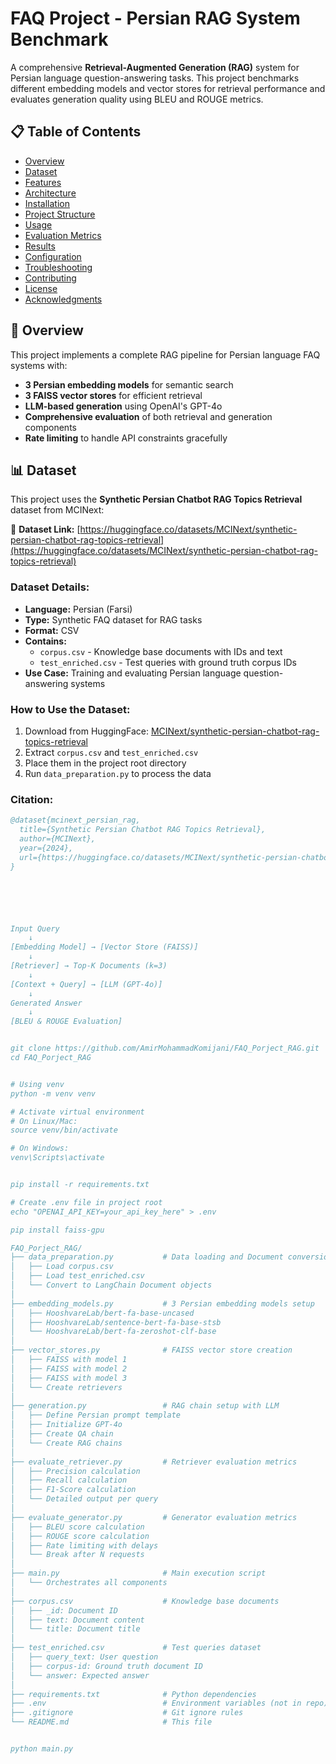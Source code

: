 # FAQ Project - Persian RAG System Benchmark

A comprehensive **Retrieval-Augmented Generation (RAG)** system for Persian language question-answering tasks. This project benchmarks different embedding models and vector stores for retrieval performance and evaluates generation quality using BLEU and ROUGE metrics.

## 📋 Table of Contents

- [Overview](#overview)
- [Dataset](#dataset)
- [Features](#features)
- [Architecture](#architecture)
- [Installation](#installation)
- [Project Structure](#project-structure)
- [Usage](#usage)
- [Evaluation Metrics](#evaluation-metrics)
- [Results](#results)
- [Configuration](#configuration)
- [Troubleshooting](#troubleshooting)
- [Contributing](#contributing)
- [License](#license)
- [Acknowledgments](#acknowledgments)

## 🎯 Overview

This project implements a complete RAG pipeline for Persian language FAQ systems with:
- **3 Persian embedding models** for semantic search
- **3 FAISS vector stores** for efficient retrieval
- **LLM-based generation** using OpenAI's GPT-4o
- **Comprehensive evaluation** of both retrieval and generation components
- **Rate limiting** to handle API constraints gracefully

## 📊 Dataset

This project uses the **Synthetic Persian Chatbot RAG Topics Retrieval** dataset from MCINext:

🔗 **Dataset Link:** [https://huggingface.co/datasets/MCINext/synthetic-persian-chatbot-rag-topics-retrieval](https://huggingface.co/datasets/MCINext/synthetic-persian-chatbot-rag-topics-retrieval)

### Dataset Details:
- **Language:** Persian (Farsi)
- **Type:** Synthetic FAQ dataset for RAG tasks
- **Format:** CSV
- **Contains:**
  - `corpus.csv` - Knowledge base documents with IDs and text
  - `test_enriched.csv` - Test queries with ground truth corpus IDs
- **Use Case:** Training and evaluating Persian language question-answering systems

### How to Use the Dataset:
1. Download from HuggingFace: [MCINext/synthetic-persian-chatbot-rag-topics-retrieval](https://huggingface.co/datasets/MCINext/synthetic-persian-chatbot-rag-topics-retrieval)
2. Extract `corpus.csv` and `test_enriched.csv`
3. Place them in the project root directory
4. Run `data_preparation.py` to process the data

### Citation:
```bibtex
@dataset{mcinext_persian_rag,
  title={Synthetic Persian Chatbot RAG Topics Retrieval},
  author={MCINext},
  year={2024},
  url={https://huggingface.co/datasets/MCINext/synthetic-persian-chatbot-rag-topics-retrieval}
}






Input Query
    ↓
[Embedding Model] → [Vector Store (FAISS)]
    ↓
[Retriever] → Top-K Documents (k=3)
    ↓
[Context + Query] → [LLM (GPT-4o)]
    ↓
Generated Answer
    ↓
[BLEU & ROUGE Evaluation]


git clone https://github.com/AmirMohammadKomijani/FAQ_Porject_RAG.git
cd FAQ_Porject_RAG


# Using venv
python -m venv venv

# Activate virtual environment
# On Linux/Mac:
source venv/bin/activate

# On Windows:
venv\Scripts\activate


pip install -r requirements.txt

# Create .env file in project root
echo "OPENAI_API_KEY=your_api_key_here" > .env

pip install faiss-gpu

FAQ_Porject_RAG/
├── data_preparation.py           # Data loading and Document conversion
│   ├── Load corpus.csv
│   ├── Load test_enriched.csv
│   └── Convert to LangChain Document objects
│
├── embedding_models.py           # 3 Persian embedding models setup
│   ├── HooshvareLab/bert-fa-base-uncased
│   ├── HooshvareLab/sentence-bert-fa-base-stsb
│   └── HooshvareLab/bert-fa-zeroshot-clf-base
│
├── vector_stores.py              # FAISS vector store creation
│   ├── FAISS with model 1
│   ├── FAISS with model 2
│   ├── FAISS with model 3
│   └── Create retrievers
│
├── generation.py                 # RAG chain setup with LLM
│   ├── Define Persian prompt template
│   ├── Initialize GPT-4o
│   ├── Create QA chain
│   └── Create RAG chains
│
├── evaluate_retriever.py         # Retriever evaluation metrics
│   ├── Precision calculation
│   ├── Recall calculation
│   ├── F1-Score calculation
│   └── Detailed output per query
│
├── evaluate_generator.py         # Generator evaluation metrics
│   ├── BLEU score calculation
│   ├── ROUGE score calculation
│   ├── Rate limiting with delays
│   └── Break after N requests
│
├── main.py                       # Main execution script
│   └── Orchestrates all components
│
├── corpus.csv                    # Knowledge base documents
│   ├── _id: Document ID
│   ├── text: Document content
│   └── title: Document title
│
├── test_enriched.csv             # Test queries dataset
│   ├── query_text: User question
│   ├── corpus-id: Ground truth document ID
│   └── answer: Expected answer
│
├── requirements.txt              # Python dependencies
├── .env                          # Environment variables (not in repo)
├── .gitignore                    # Git ignore rules
└── README.md                     # This file


python main.py
